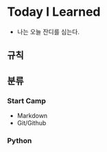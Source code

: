 # Today I Learned
  - 나는 오늘 잔디를 심는다.

## 규칙

## 분류

### Start Camp
  - Markdown
  - Git/Github

### Python